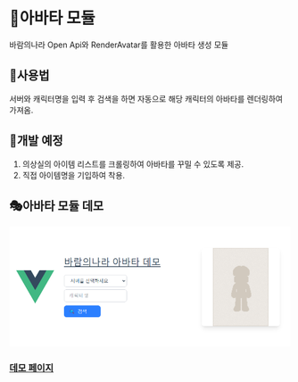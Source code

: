 # 🤴아바타 모듈

바람의나라 Open Api와 RenderAvatar를 활용한 아바타 생성 모듈

## 📑사용법

서버와 캐릭터명을 입력 후 검색을 하면 자동으로 해당 캐릭터의 아바타를 렌더링하여 가져옴.

## 🧪개발 예정

1. 의상실의 아이템 리스트를 크롤링하여 아바타를 꾸밀 수 있도록 제공.
2. 직접 아이템명을 기입하여 착용.

## 🎭아바타 모듈 데모
![alt text](demo_image.png)
### [데모 페이지](https://bardstale.github.io/avatar-module/ "아바타 모듈 깃헙 페이지")